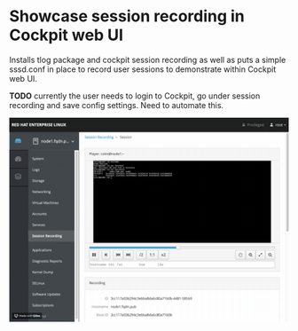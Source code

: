 # Showcase session recording in Cockpit web UI

Installs tlog package and cockpit session recording as well as puts a simple sssd.conf in place to record user sessions to demonstrate within Cockpit web UI.

**TODO** currently the user needs to login to Cockpit, go under session recording and save config settings. Need to automate this. 

![Session recording gif](https://github.com/cloin/session-recording/blob/master/cockpit-session-recording.gif?raw=true)
